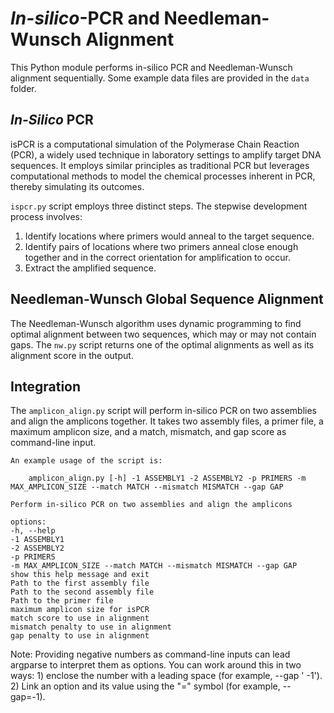 # *In-silico*-PCR and Needleman-Wunsch Alignment
This Python module performs in-silico PCR and Needleman-Wunsch alignment sequentially. Some example data files are provided in the ```data``` folder.

## *In-Silico* PCR
isPCR is a computational simulation of the Polymerase Chain Reaction (PCR), a widely used technique in laboratory settings to amplify target DNA sequences. It employs similar principles as traditional PCR but leverages computational methods to model the chemical processes inherent in PCR, thereby simulating its outcomes.

```ispcr.py``` script employs three distinct steps. The stepwise development process involves:
1. Identify locations where primers would anneal to the target sequence.
2. Identify pairs of locations where two primers anneal close enough together and in the correct orientation for amplification to occur.
3. Extract the amplified sequence.

## Needleman-Wunsch Global Sequence Alignment
The Needleman-Wunsch algorithm uses dynamic programming to find optimal alignment between two sequences, which may or may not contain gaps. The ```nw.py``` script returns one of the optimal alignments as well as its alignment score in the output.

## Integration
The ```amplicon_align.py``` script will perform in-silico PCR on two assemblies and align the amplicons together. It takes two assembly files, a primer file, a maximum amplicon size, and a match, mismatch, and gap score as command-line input.

```
An example usage of the script is:

    amplicon_align.py [-h] -1 ASSEMBLY1 -2 ASSEMBLY2 -p PRIMERS -m MAX_AMPLICON_SIZE --match MATCH --mismatch MISMATCH --gap GAP

Perform in-silico PCR on two assemblies and align the amplicons

options:
-h, --help
-1 ASSEMBLY1
-2 ASSEMBLY2
-p PRIMERS
-m MAX_AMPLICON_SIZE --match MATCH --mismatch MISMATCH --gap GAP
show this help message and exit
Path to the first assembly file
Path to the second assembly file
Path to the primer file
maximum amplicon size for isPCR
match score to use in alignment
mismatch penalty to use in alignment
gap penalty to use in alignment
```

Note: Providing negative numbers as command-line inputs can lead argparse to interpret them as options. You can work around this in two ways: 1) enclose the number with a leading space (for example, --gap ' -1'). 2) Link an option and its value using the "=" symbol (for example, --gap=-1).
